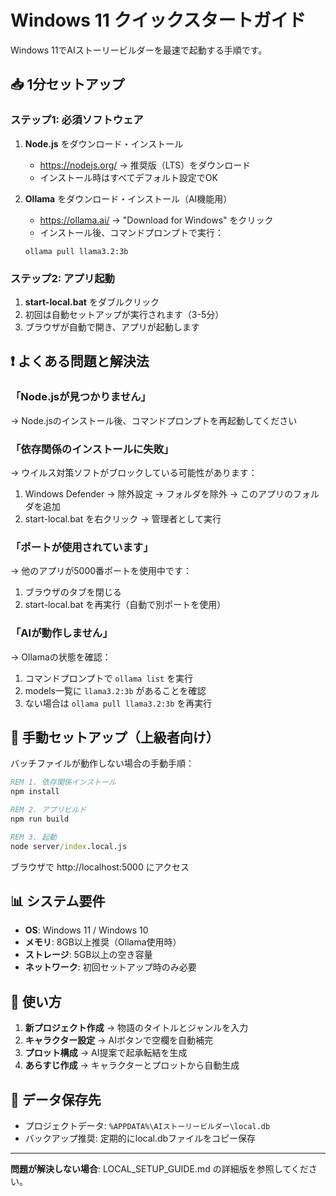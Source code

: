 # Windows 11 クイックスタートガイド

Windows 11でAIストーリービルダーを最速で起動する手順です。

## 📥 1分セットアップ

### ステップ1: 必須ソフトウェア
1. **Node.js** をダウンロード・インストール
   - https://nodejs.org/ → 推奨版（LTS）をダウンロード
   - インストール時はすべてデフォルト設定でOK

2. **Ollama** をダウンロード・インストール（AI機能用）
   - https://ollama.ai/ → "Download for Windows" をクリック
   - インストール後、コマンドプロンプトで実行：
   ```
   ollama pull llama3.2:3b
   ```

### ステップ2: アプリ起動
1. **start-local.bat** をダブルクリック
2. 初回は自動セットアップが実行されます（3-5分）
3. ブラウザが自動で開き、アプリが起動します

## ❗ よくある問題と解決法

### 「Node.jsが見つかりません」
→ Node.jsのインストール後、コマンドプロンプトを再起動してください

### 「依存関係のインストールに失敗」
→ ウイルス対策ソフトがブロックしている可能性があります：
1. Windows Defender → 除外設定 → フォルダを除外 → このアプリのフォルダを追加
2. start-local.bat を右クリック → 管理者として実行

### 「ポートが使用されています」
→ 他のアプリが5000番ポートを使用中です：
1. ブラウザのタブを閉じる
2. start-local.bat を再実行（自動で別ポートを使用）

### 「AIが動作しません」
→ Ollamaの状態を確認：
1. コマンドプロンプトで `ollama list` を実行
2. models一覧に `llama3.2:3b` があることを確認
3. ない場合は `ollama pull llama3.2:3b` を再実行

## 🔧 手動セットアップ（上級者向け）

バッチファイルが動作しない場合の手動手順：

```cmd
REM 1. 依存関係インストール
npm install

REM 2. アプリビルド
npm run build

REM 3. 起動
node server/index.local.js
```

ブラウザで http://localhost:5000 にアクセス

## 📊 システム要件

- **OS**: Windows 11 / Windows 10
- **メモリ**: 8GB以上推奨（Ollama使用時）
- **ストレージ**: 5GB以上の空き容量
- **ネットワーク**: 初回セットアップ時のみ必要

## 🚀 使い方

1. **新プロジェクト作成** → 物語のタイトルとジャンルを入力
2. **キャラクター設定** → AIボタンで空欄を自動補完
3. **プロット構成** → AI提案で起承転結を生成
4. **あらすじ作成** → キャラクターとプロットから自動生成

## 💾 データ保存先

- プロジェクトデータ: `%APPDATA%\AIストーリービルダー\local.db`
- バックアップ推奨: 定期的にlocal.dbファイルをコピー保存

---

**問題が解決しない場合**: LOCAL_SETUP_GUIDE.md の詳細版を参照してください。